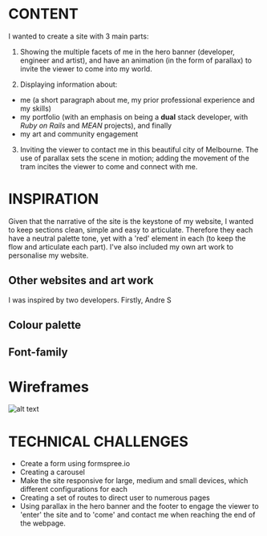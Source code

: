 # CONTENT
I wanted to create a site with 3 main parts:
1. Showing the multiple facets of me in the hero banner (developer, engineer and artist), and have an animation (in the form of parallax) to invite the viewer to come into my world.

2. Displaying information about:
* me (a short paragraph about me, my prior professional experience and my skills)
* my portfolio (with an emphasis on being a **dual** stack developer, with *Ruby on Rails* and *MEAN* projects), and finally
* my art and community engagement

3. Inviting the viewer to contact me in this beautiful city of Melbourne. The use of parallax sets the scene in motion; adding the movement of the tram incites the viewer to come and connect with me.

# INSPIRATION
Given that the narrative of the site is the keystone of my website, I wanted to keep sections clean, simple and easy to articulate. Therefore they each have a neutral palette tone, yet with a 'red' element in each (to keep the flow and articulate each part). I've also included my own art work to personalise my website.

## Other websites and art work
I was inspired by two developers. Firstly, Andre S
## Colour palette
## Font-family

# Wireframes
![ alt text](https://thawing-depths-33782.herokuapp.com/assets/About-2e3b0b29d33893b32d203b96eb607c92e7692ee50f713297ae3eb048eb00fc40.svg "testing here cos lost")


# TECHNICAL CHALLENGES
* Create a form using formspree.io
* Creating a carousel
* Make the site responsive for large, medium and small devices, which different configurations for each
* Creating a set of routes to direct user to numerous pages
* Using parallax in the hero banner and the footer to engage the viewer to 'enter' the site and to 'come' and contact me when reaching the end of the webpage.
